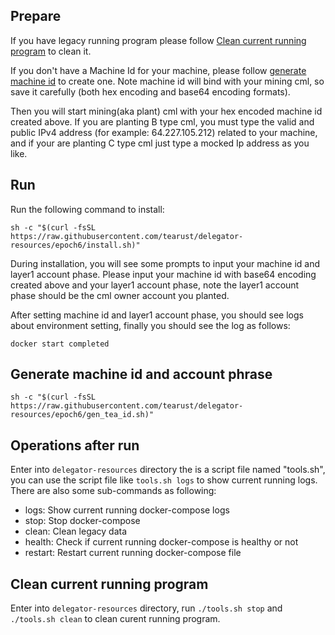 
## Prepare

If you have legacy running program please follow [Clean current running program](#clean-current-running-program) to clean it.

If you don't have a Machine Id for your machine, please follow [generate machine id](https://github.com/tearust/delegator-resources/tree/epoch6#generate-machine-id) to create one. Note machine id will bind with your mining cml, so save it carefully (both hex encoding and base64 encoding formats).

Then you will start mining(aka plant) cml with your hex encoded machine id created above. If you are planting B type cml, you must type the valid and public IPv4 address (for example: 64.227.105.212) related to your machine, and if your are planting C type cml just type a mocked Ip address as you like.

## Run

Run the following command to install:
```
sh -c "$(curl -fsSL https://raw.githubusercontent.com/tearust/delegator-resources/epoch6/install.sh)"
```

During installation, you will see some prompts to input your machine id and layer1 account phase. Please input your machine id with base64 encoding created above and your layer1 account phase, note the layer1 account phase should be the cml owner account you planted.

After setting machine id and layer1 account phase, you should see logs about environment setting, finally you should see the log as follows:
```
docker start completed
```

## Generate machine id and account phrase

```
sh -c "$(curl -fsSL https://raw.githubusercontent.com/tearust/delegator-resources/epoch6/gen_tea_id.sh)"
```

## Operations after run

Enter into `delegator-resources` directory the is a script file named "tools.sh", you can use the script file like `tools.sh logs` to show current running logs. There are also some sub-commands as following:

- logs: Show current running docker-compose logs
- stop: Stop docker-compose
- clean: Clean legacy data
- health: Check if current running docker-compose is healthy or not
- restart: Restart current running docker-compose file

## Clean current running program

Enter into `delegator-resources` directory, run `./tools.sh stop` and `./tools.sh clean` to clean curent running program.